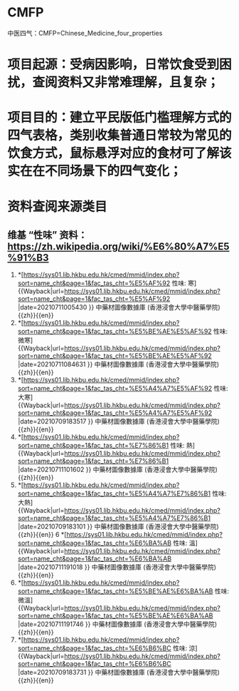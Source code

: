 # CMFP
中医四气：CMFP=Chinese_Medicine_four_properties

# 项目起源：受病因影响，日常饮食受到困扰，查阅资料又非常难理解，且复杂；

# 项目目的：建立平民版低门槛理解方式的四气表格，类别收集普通日常较为常见的饮食方式，鼠标悬浮对应的食材可了解该实在在不同场景下的四气变化；


# 资料查阅来源类目

## 维基 “性味” 资料：https://zh.wikipedia.org/wiki/%E6%80%A7%E5%91%B3
1. *[https://sys01.lib.hkbu.edu.hk/cmed/mmid/index.php?sort=name_cht&page=1&fac_tas_cht=%E5%AF%92  性味:  寒] {{Wayback|url=https://sys01.lib.hkbu.edu.hk/cmed/mmid/index.php?sort=name_cht&page=1&fac_tas_cht=%E5%AF%92 |date=20210711005430 }} 中藥材圖像數據庫  (香港浸會大學中醫藥學院) {{zh}}{{en}}
2. *[https://sys01.lib.hkbu.edu.hk/cmed/mmid/index.php?sort=name_cht&page=1&fac_tas_cht=%E5%BE%AE%E5%AF%92  性味:  微寒] {{Wayback|url=https://sys01.lib.hkbu.edu.hk/cmed/mmid/index.php?sort=name_cht&page=1&fac_tas_cht=%E5%BE%AE%E5%AF%92 |date=20210711084631 }} 中藥材圖像數據庫  (香港浸會大學中醫藥學院) {{zh}}{{en}}
3. *[https://sys01.lib.hkbu.edu.hk/cmed/mmid/index.php?sort=name_cht&page=1&fac_tas_cht=%E5%A4%A7%E5%AF%92  性味:  大寒] {{Wayback|url=https://sys01.lib.hkbu.edu.hk/cmed/mmid/index.php?sort=name_cht&page=1&fac_tas_cht=%E5%A4%A7%E5%AF%92 |date=20210709183517 }} 中藥材圖像數據庫  (香港浸會大學中醫藥學院) {{zh}}{{en}}
4. *[https://sys01.lib.hkbu.edu.hk/cmed/mmid/index.php?sort=name_cht&page=1&fac_tas_cht=%E7%86%B1  性味:  熱] {{Wayback|url=https://sys01.lib.hkbu.edu.hk/cmed/mmid/index.php?sort=name_cht&page=1&fac_tas_cht=%E7%86%B1 |date=20210711101602 }} 中藥材圖像數據庫  (香港浸會大學中醫藥學院) {{zh}}{{en}}
5. *[https://sys01.lib.hkbu.edu.hk/cmed/mmid/index.php?sort=name_cht&page=1&fac_tas_cht=%E5%A4%A7%E7%86%B1   性味:  大熱] {{Wayback|url=https://sys01.lib.hkbu.edu.hk/cmed/mmid/index.php?sort=name_cht&page=1&fac_tas_cht=%E5%A4%A7%E7%86%B1 |date=20210709183101 }} 中藥材圖像數據庫  (香港浸會大學中醫藥學院) {{zh}}{{en}}
6 *[https://sys01.lib.hkbu.edu.hk/cmed/mmid/index.php?sort=name_cht&page=1&fac_tas_cht=%E6%BA%AB  性味:  溫] {{Wayback|url=https://sys01.lib.hkbu.edu.hk/cmed/mmid/index.php?sort=name_cht&page=1&fac_tas_cht=%E6%BA%AB |date=20210711191018 }} 中藥材圖像數據庫  (香港浸會大學中醫藥學院) {{zh}}{{en}}
7. *[https://sys01.lib.hkbu.edu.hk/cmed/mmid/index.php?sort=name_cht&page=1&fac_tas_cht=%E5%BE%AE%E6%BA%AB  性味:  微溫] {{Wayback|url=https://sys01.lib.hkbu.edu.hk/cmed/mmid/index.php?sort=name_cht&page=1&fac_tas_cht=%E5%BE%AE%E6%BA%AB |date=20210711191746 }} 中藥材圖像數據庫  (香港浸會大學中醫藥學院) {{zh}}{{en}}
8. *[https://sys01.lib.hkbu.edu.hk/cmed/mmid/index.php?sort=name_cht&page=1&fac_tas_cht=%E6%B6%BC  性味:  涼] {{Wayback|url=https://sys01.lib.hkbu.edu.hk/cmed/mmid/index.php?sort=name_cht&page=1&fac_tas_cht=%E6%B6%BC |date=20210709183731 }} 中藥材圖像數據庫  (香港浸會大學中醫藥學院) {{zh}}{{en}}
